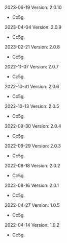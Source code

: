 2023-06-19 Version: 2.0.10
- Cc5g.

2023-04-04 Version: 2.0.9
- Cc5g.

2023-02-21 Version: 2.0.8
- Cc5g.

2022-11-07 Version: 2.0.7
- Cc5g.

2022-10-31 Version: 2.0.6
- Cc5g.

2022-10-13 Version: 2.0.5
- Cc5g.

2022-09-30 Version: 2.0.4
- Cc5g.

2022-09-29 Version: 2.0.3
- Cc5g.

2022-08-18 Version: 2.0.2
- Cc5g.

2022-08-16 Version: 2.0.1
- Cc5g.

2022-04-27 Version: 1.0.5
- Cc5g.

2022-04-14 Version: 1.0.2
- Cc5g.

